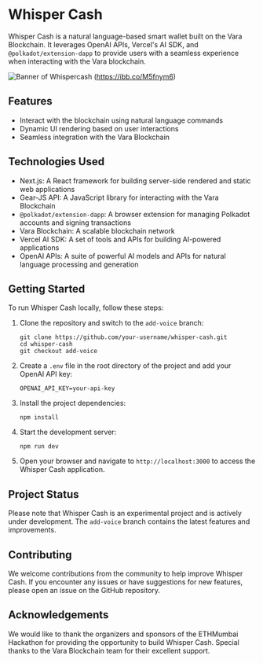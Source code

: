 # Whisper Cash

Whisper Cash is a natural language-based smart wallet built on the Vara Blockchain. It leverages OpenAI APIs, Vercel's AI SDK, and `@polkadot/extension-dapp` to provide users with a seamless experience when interacting with the Vara blockchain.

![Banner of Whispercash](https://ibb.co/M5fnym6)
(https://ibb.co/M5fnym6)
## Features

- Interact with the blockchain using natural language commands
- Dynamic UI rendering based on user interactions
- Seamless integration with the Vara Blockchain

## Technologies Used

- Next.js: A React framework for building server-side rendered and static web applications
- Gear-JS API: A JavaScript library for interacting with the Vara Blockchain
- `@polkadot/extension-dapp`: A browser extension for managing Polkadot accounts and signing transactions
- Vara Blockchain: A scalable blockchain network
- Vercel AI SDK: A set of tools and APIs for building AI-powered applications
- OpenAI APIs: A suite of powerful AI models and APIs for natural language processing and generation

## Getting Started

To run Whisper Cash locally, follow these steps:

1. Clone the repository and switch to the `add-voice` branch:
   ```
   git clone https://github.com/your-username/whisper-cash.git
   cd whisper-cash
   git checkout add-voice
   ```

2. Create a `.env` file in the root directory of the project and add your OpenAI API key:
   ```
   OPENAI_API_KEY=your-api-key
   ```

3. Install the project dependencies:
   ```
   npm install
   ```

4. Start the development server:
   ```
   npm run dev
   ```

5. Open your browser and navigate to `http://localhost:3000` to access the Whisper Cash application.

## Project Status

Please note that Whisper Cash is an experimental project and is actively under development. The `add-voice` branch contains the latest features and improvements.

## Contributing

We welcome contributions from the community to help improve Whisper Cash. If you encounter any issues or have suggestions for new features, please open an issue on the GitHub repository.

## Acknowledgements

We would like to thank the organizers and sponsors of the ETHMumbai Hackathon for providing the opportunity to build Whisper Cash. Special thanks to the Vara Blockchain team for their excellent support.
